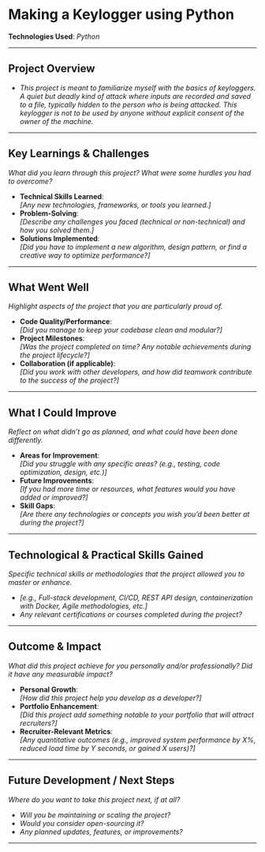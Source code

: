 # **Making a Keylogger using Python**   
**Technologies Used**: *Python*  

---

## **Project Overview**  

- *This project is meant to familiarize myself with the basics of keyloggers. A quiet but deadly kind of attack where inputs are recorded and saved to a file, typically hidden to the person who is being attacked. This keylogger is not to be used by anyone without explicit consent of the owner of the machine.*

---

## **Key Learnings & Challenges**  
_What did you learn through this project? What were some hurdles you had to overcome?_

- **Technical Skills Learned**:  
  *[Any new technologies, frameworks, or tools you learned.]*
- **Problem-Solving**:  
  *[Describe any challenges you faced (technical or non-technical) and how you solved them.]*
- **Solutions Implemented**:  
  *[Did you have to implement a new algorithm, design pattern, or find a creative way to optimize performance?]*  

---

## **What Went Well**  
_Highlight aspects of the project that you are particularly proud of._

- **Code Quality/Performance**:  
  *[Did you manage to keep your codebase clean and modular?]*
- **Project Milestones**:  
  *[Was the project completed on time? Any notable achievements during the project lifecycle?]*
- **Collaboration (if applicable)**:  
  *[Did you work with other developers, and how did teamwork contribute to the success of the project?]*  

---

## **What I Could Improve**  
_Reflect on what didn’t go as planned, and what could have been done differently._

- **Areas for Improvement**:  
  *[Did you struggle with any specific areas? (e.g., testing, code optimization, design, etc.)]*
- **Future Improvements**:  
  *[If you had more time or resources, what features would you have added or improved?]*
- **Skill Gaps**:  
  *[Are there any technologies or concepts you wish you’d been better at during the project?]*  

---

## **Technological & Practical Skills Gained**  
_Specific technical skills or methodologies that the project allowed you to master or enhance._

- *[e.g., Full-stack development, CI/CD, REST API design, containerization with Docker, Agile methodologies, etc.]*
- *Any relevant certifications or courses completed during the project?*

---

## **Outcome & Impact**  
_What did this project achieve for you personally and/or professionally? Did it have any measurable impact?_

- **Personal Growth**:  
  *[How did this project help you develop as a developer?]*
- **Portfolio Enhancement**:  
  *[Did this project add something notable to your portfolio that will attract recruiters?]*
- **Recruiter-Relevant Metrics**:  
  *[Any quantitative outcomes (e.g., improved system performance by X%, reduced load time by Y seconds, or gained X users)?]*  

---

## **Future Development / Next Steps**  
_Where do you want to take this project next, if at all?_

- *Will you be maintaining or scaling the project?*
- *Would you consider open-sourcing it?*
- *Any planned updates, features, or improvements?*

---
